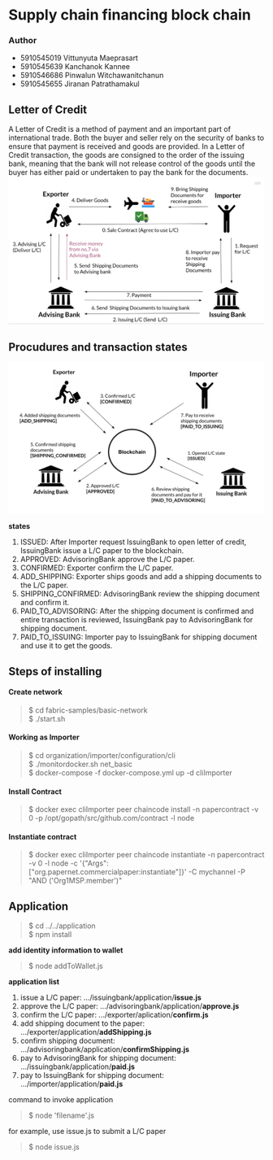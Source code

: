 # Supply chain financing block chain
### Author
- 5910545019	Vittunyuta Maeprasart
- 5910545639	Kanchanok Kannee
- 5910546686	Pinwalun Witchawanitchanun
- 5910545655	Jiranan Patrathamakul

## Letter of Credit
A Letter of Credit is a method of payment and an important part of international trade. Both the buyer and seller rely on the security of banks to ensure that payment is received and goods are provided. In a Letter of Credit transaction, the goods are consigned to the order of the issuing bank, meaning that the bank will not release control of the goods until the buyer has either paid or undertaken to pay the bank for the documents.
![letter of credit](https://github.com/Pimwalun/Supply-Chain-Finance/blob/master/Letter_of_Credit.png)

## Procudures and transaction states

![Blockchain States](https://github.com/Pimwalun/Supply-Chain-Finance/blob/master/Blockchain_States.png)

**states**
1. ISSUED: After Importer request IssuingBank to open letter of credit, IssuingBank issue a L/C paper to the blockchain.
2. APPROVED: AdvisoringBank approve the L/C paper.
3. CONFIRMED: Exporter confirm the L/C paper.
4. ADD_SHIPPING: Exporter ships goods and add a shipping documents to the L/C paper.
5. SHIPPING_CONFIRMED: AdvisoringBank review the shipping document and confirm it.
6. PAID_TO_ADVISORING: After the shipping document is confirmed and entire transaction is reviewed, IssuingBank pay to AdvisoringBank for shipping document.
7. PAID_TO_ISSUING: Importer pay to IssuingBank for shipping document and use it to get the goods.

## Steps of installing
#### Create network
> $ cd fabric-samples/basic-network <br>
> $ ./start.sh

#### Working as Importer
> $ cd organization/importer/configuration/cli <br>
> $ ./monitordocker.sh net_basic <br>
> $ docker-compose -f docker-compose.yml up -d cliImporter <br>

#### Install Contract
> $ docker exec cliImporter peer chaincode install -n papercontract -v 0 -p /opt/gopath/src/github.com/contract -l node <br>

#### Instantiate contract
> $ docker exec cliImporter peer chaincode instantiate -n papercontract -v 0 -l node -c '{"Args":["org.papernet.commercialpaper:instantiate"]}' -C mychannel -P "AND ('Org1MSP.member')"

## Application
> $ cd ../../application <br>
> $ npm install <br>

**add identity information to wallet**
> $ node addToWallet.js <br>

**application list**
1. issue a L/C paper: .../issuingbank/application/**issue.js**
2. approve the L/C paper: .../advisoringbank/application/**approve.js**
3. confirm the L/C paper: .../exporter/aplication/**confirm.js**
4. add shipping document to the paper: .../exporter/application/**addShipping.js**
5. confirm shipping document: .../advisoringbank/application/**confirmShipping.js**
6. pay to AdvisoringBank for shipping document: .../issuingbank/application/**paid.js**
7. pay to IssuingBank for shipping document: .../importer/application/**paid.js**

command to invoke application
> $ node 'filename'.js <br>
  
for example, use issue.js to submit a L/C paper
> $ node issue.js <br>
